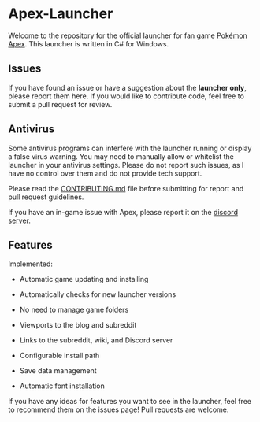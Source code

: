 # Apex-Launcher
Welcome to the repository for the official launcher for fan game [Pokémon Apex](https://apex.baph.xyz). This launcher is written in C# for Windows.

## Issues
If you have found an issue or have a suggestion about the **launcher only**, please report them here. If you would like to contribute code, feel free to submit a pull request for review.
## Antivirus
Some antivirus programs can interfere with the launcher running or display a false virus warning. You may need to manually allow or whitelist the launcher in your antivirus settings. Please do not report such issues, as I have no control over them and do not provide tech support.

Please read the [CONTRIBUTING.md](https://github.com/baph-omet/Apex-Launcher/blob/master/CONTRIBUTING.md) file before submitting for report and pull request guidelines.

If you have an in-game issue with Apex, please report it on the [discord server](https://baph.xyz/discord).

## Features
Implemented:

* Automatic game updating and installing

* Automatically checks for new launcher versions

* No need to manage game folders

* Viewports to the blog and subreddit

* Links to the subreddit, wiki, and Discord server

* Configurable install path

* Save data management

* Automatic font installation

If you have any ideas for features you want to see in the launcher, feel free to recommend them on the issues page! Pull requests are welcome.
